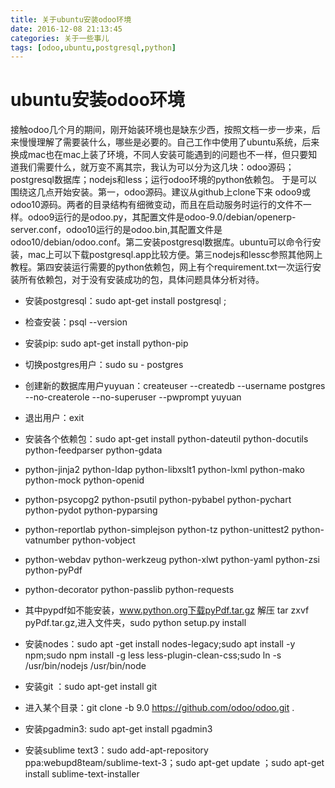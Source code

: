```yaml
---
title: 关于ubuntu安装odoo环境
date: 2016-12-08 21:13:45
categories: 关于一些事儿
tags: [odoo,ubuntu,postgresql,python]
---
```

# ubuntu安装odoo环境
  接触odoo几个月的期间，刚开始装环境也是缺东少西，按照文档一步一步来，后来慢慢理解了需要装什么，哪些是必要的。自己工作中使用了ubuntu系统，后来换成mac也在mac上装了环境，不同人安装可能遇到的问题也不一样，但只要知道我们需要什么，就万变不离其宗，我认为可以分为这几块：odoo源码；postgresql数据库；nodejs和less；运行odoo环境的python依赖包。
   于是可以围绕这几点开始安装。第一，odoo源码。建议从github上clone下来 odoo9或odoo10源码。两者的目录结构有细微变动，而且在启动服务时运行的文件不一样。odoo9运行的是odoo.py，其配置文件是odoo-9.0/debian/openerp-server.conf，odoo10运行的是odoo.bin,其配置文件是odoo10/debian/odoo.conf。第二安装postgresql数据库。ubuntu可以命令行安装，mac上可以下载postgresql.app比较方便。第三nodejs和lessc参照其他网上教程。第四安装运行需要的python依赖包，网上有个requirement.txt一次运行安装所有依赖包，对于没有安装成功的包，具体问题具体分析对待。

-  安装postgresql：sudo  apt-get install postgresql  ;

- 检查安装：psql --version

-  安装pip: sudo apt-get install python-pip

- 切换postgres用户：sudo  su - postgres

- 创建新的数据库用户yuyuan：createuser --createdb --username postgres --no-createrole --no-superuser --pwprompt yuyuan

- 退出用户：exit

- 安装各个依赖包：sudo apt-get install python-dateutil python-docutils python-feedparser python-gdata
- python-jinja2 python-ldap python-libxslt1 python-lxml python-mako python-mock python-openid
- python-psycopg2 python-psutil python-pybabel python-pychart python-pydot python-pyparsing
- python-reportlab python-simplejson python-tz python-unittest2 python-vatnumber python-vobject
- python-webdav python-werkzeug python-xlwt python-yaml python-zsi python-pyPdf
- python-decorator python-passlib python-requests

- 其中pypdf如不能安装，www.python.org下载pyPdf.tar.gz  解压  tar zxvf  pyPdf.tar.gz,进入文件夹，sudo python setup.py install

- 安装nodes：sudo apt -get install nodes-legacy;sudo apt install -y npm;sudo npm install -g less less-plugin-clean-css;sudo ln -s /usr/bin/nodejs  /usr/bin/node

- 安装git ：sudo apt-get install git

- 进入某个目录：git clone -b 9.0 https://github.com/odoo/odoo.git  .

- 安装pgadmin3: sudo apt-get  install pgadmin3

- 安装sublime text3：sudo add-apt-repository ppa:webupd8team/sublime-text-3；sudo apt-get update ；sudo apt-get install sublime-text-installer
